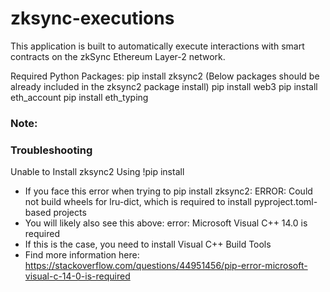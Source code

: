 # zksync-executions

This application is built to automatically execute interactions with smart contracts on the zkSync Ethereum Layer-2 network.

Required Python Packages:
pip install zksync2
(Below packages should be already included in the zksync2 package install)
pip install web3
pip install eth_account
pip install eth_typing

### Note:


### Troubleshooting

Unable to Install zksync2 Using !pip install
- If you face this error when trying to pip install zksync2: 
ERROR: Could not build wheels for lru-dict, which is required to install pyproject.toml-based projects
- You will likely also see this above: error: Microsoft Visual C++ 14.0 is required
- If this is the case, you need to install Visual C++ Build Tools
- Find more information here: https://stackoverflow.com/questions/44951456/pip-error-microsoft-visual-c-14-0-is-required